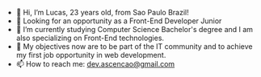 - 👋 Hi, I’m Lucas, 23 years old, from Sao Paulo Brazil!
- 👀 Looking for an opportunity as a Front-End Developer Junior
- 🌱 I’m currently studying Computer Science Bachelor's degree and I am also specializing on Front-End technologies.
- 💞️ My objectives now are to be part of the IT community and to achieve my first job opportunity in web development.
- 📫 How to reach me: dev.ascencao@gmail.com

<!---
Lucas-TA/Lucas-TA is a ✨ special ✨ repository because its `README.md` (this file) appears on your GitHub profile.
You can click the Preview link to take a look at your changes.
--->
